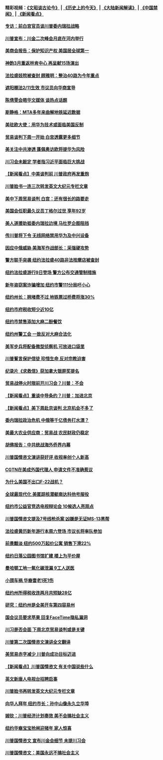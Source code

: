 #### 精彩视频：[《文昭谈古论今》](http://45.32.25.56/wenzhao) | [《历史上的今天》](http://45.32.25.56/today-in-history) | [《大陆新闻解读》](http://45.32.25.56/ntdtv-comedy) | [《中国禁闻》](http://45.32.25.56/ntdtv-news) | [《新闻看点》](http://45.32.25.56/news-insight) 

 #### [专访：前白宫官员谈川普委内瑞拉战略](../pages/nsc412/n11032742.md?t=02092131) 

#### [川普宣布：川金二次峰会月底在河内举行](../pages/nsc412/n11034200.md?t=02092131) 

#### [美商会报告：保护知识产权 美国居全球第一](../pages/nsc412/n11033507.md?t=02092131) 

#### [神韵3月重返林肯中心 再呈献15场演出](../pages/nsc412/n11033703.md?t=02092131) 

#### [法拉盛妓院被查封 顾雅明：整治40路为今年重点](../pages/nsc412/n11033697.md?t=02092131) 

#### [遮阳棚法2/11生效 市议员向华商宣导](../pages/nsc412/n11033711.md?t=02092131) 

#### [陈倩雯会晤华文媒体 谈热点话题](../pages/nsc412/n11033718.md?t=02092131) 

#### [斯静格：MTA多年来曲解地铁延迟数据](../pages/nsc412/n11033725.md?t=02092131) 

#### [美驻欧大使：用华为技术或面临美国反制](../pages/nsc412/n11033036.md?t=02092131) 

#### [贸易谈判下周一开始 白宫透露更多细节](../pages/nsc412/n11033359.md?t=02092131) 

#### [美关注中共渗透 蓬佩奥访欧将提华为风险](../pages/nsc412/n11032871.md?t=02092131) 

#### [川习会未敲定 学者指习近平面临巨大挑战](../pages/nsc412/n11032752.md?t=02092131) 

#### [【新闻看点】中美谈判前 川普政府再发重炮](../pages/nsc412/n11032676.md?t=02092131) 

#### [川普脸书一连三次转发英文大纪元专栏文章](../pages/nsc412/n11032874.md?t=02092131) 

#### [美中下周贸易谈判 白宫：还有很长的路要走](../pages/nsc412/n11032579.md?t=02092131) 

#### [美国会任职最久议员丁格尔过世 享年92岁](../pages/nsc412/n11032542.md?t=02092131) 

#### [美人道援助抵委内瑞拉边境 马杜罗企图阻挡](../pages/nsc412/n11032425.md?t=02092131) 

#### [传川普将下令 无线网络禁用华为及中兴设备](../pages/nsc412/n11031804.md?t=02092131) 

#### [因应中俄威胁 美海军作战部长：采强硬攻势](../pages/nsc412/n11032214.md?t=02092131) 

#### [警方联手突袭 纽约法拉盛40路非法按摩店被查封](../pages/nsc412/n11031874.md?t=02092131) 

#### [纽约法拉盛游行9日登场 警方公布交通管制措施](../pages/nsc412/n11031884.md?t=02092131) 

#### [新年盗窃案诈骗增加 纽约市警111分局吁小心](../pages/nsc412/n11031868.md?t=02092131) 

#### [纽约州长：拥堵费不过 地铁票过桥费将涨30%](../pages/nsc412/n11031922.md?t=02092131) 

#### [纽约市府税收短少近10亿](../pages/nsc412/n11031890.md?t=02092131) 

#### [纽约市禁售添加大麻二酚餐饮](../pages/nsc412/n11031907.md?t=02092131) 

#### [纽约州警工会 一致反对大麻合法化](../pages/nsc412/n11031910.md?t=02092131) 

#### [美军步兵将配备微型侦察机 可放进口袋里](../pages/nsc412/n11031966.md?t=02092131) 

#### [川普誓言保护信徒 珍惜生命 反对宗教迫害](../pages/nsc412/n11031507.md?t=02092131) 

#### [纪录片《求救信》获加拿大银屏奖提名](../pages/nsc412/n11031336.md?t=02092131) 

#### [贸易战停火时限前开川习会？川普：不会](../pages/nsc412/n11031036.md?t=02092131) 

#### [【新闻看点】重谈中导条约？川普：加进北京](../pages/nsc412/n11031006.md?t=02092131) 

#### [【新闻看点】美下周赴京谈判 北京机会不多了](../pages/nsc412/n11030801.md?t=02092131) 

#### [委内瑞拉政治危机 中俄等千亿债务打水漂？](../pages/nsc412/n11030947.md?t=02092131) 

#### [美最大农业供应商：贸易战 农民财政仍稳定](../pages/nsc412/n11031011.md?t=02092131) 

#### [胡佛报告：中共统战海外侨界内幕](../pages/nsc412/n11030735.md?t=02092131) 

#### [川普国情咨文演讲获好评 收视率创个人新高](../pages/nsc412/n11029891.md?t=02092131) 

#### [CGTN在美成外国代理人 申请文件不准确惹议](../pages/nsc412/n11028976.md?t=02092131) 

#### [为什么美国不出口F-22战机？](../pages/nsc412/n11030207.md?t=02092131) 

#### [全球最现代化 美匿踪核潜艇南达科他号服役](../pages/nsc412/n11029826.md?t=02092131) 

#### [纽约市公益官竞选电视辩论会  10候选人亮观点](../pages/nsc412/n11029725.md?t=02092131) 

#### [川普国情咨文提及7号线枪杀案   凶嫌是无证MS-13黑帮](../pages/nsc412/n11029767.md?t=02092131) 

#### [法拉盛黄历新年游行本周六登场 市议长将率队参加](../pages/nsc412/n11029736.md?t=02092131) 

#### [前景黯淡 纽约500万起价公寓 销售下滑22%](../pages/nsc412/n11029779.md?t=02092131) 

#### [纽约日落公园图书馆扩建 楼上为平价屋](../pages/nsc412/n11029748.md?t=02092131) 

#### [曼哈顿工地一氧化碳泄漏 9工人送医](../pages/nsc412/n11029751.md?t=02092131) 

#### [小颈车祸 华裔耆老1死1伤](../pages/nsc412/n11029764.md?t=02092131) 

#### [纽约州所得税收连两月共短缺28亿](../pages/nsc412/n11029773.md?t=02092131) 

#### [研究：纽约州是全美开车第四容易州](../pages/nsc412/n11029776.md?t=02092131) 

#### [国会议员要求苹果 回复FaceTime隐私漏洞](../pages/nsc412/n11029731.md?t=02092131) 

#### [川习是否会面 下周北京贸易谈判或是关键](../pages/nsc412/n11029173.md?t=02092131) 

#### [川普第二次国情咨文演讲全文翻译](../pages/nsc412/n11029266.md?t=02092131) 

#### [美贸易赤字减少 川普向成功目标迈进](../pages/nsc412/n11028907.md?t=02092131) 

#### [【新闻看点】川普国情咨文 有关中国说些什么](../pages/nsc412/n11028748.md?t=02092131) 

#### [英文新唐人电视台招聘启事](../pages/nsc412/n11028817.md?t=02092131) 

#### [川普脸书再转发英文大纪元专栏文章](../pages/nsc412/n11028719.md?t=02092131) 

#### [向华人拜年 纽约市长：孙中山像永久立华埠](../pages/nsc412/n11027112.md?t=02092131) 

#### [姆钦：川普经济计划奏效 美不会搞社会主义](../pages/nsc412/n11028626.md?t=02092131) 

#### [纽约华裔宝宝抢闸迎猪年 家人惊喜](../pages/nsc412/n11027120.md?t=02092131) 

#### [川普国情咨文 宣布川金会细节 未提川习会](../pages/nsc412/n11027745.md?t=02092131) 

#### [川普国情咨文：美国永远不搞社会主义](../pages/nsc412/n11027086.md?t=02092131) 

